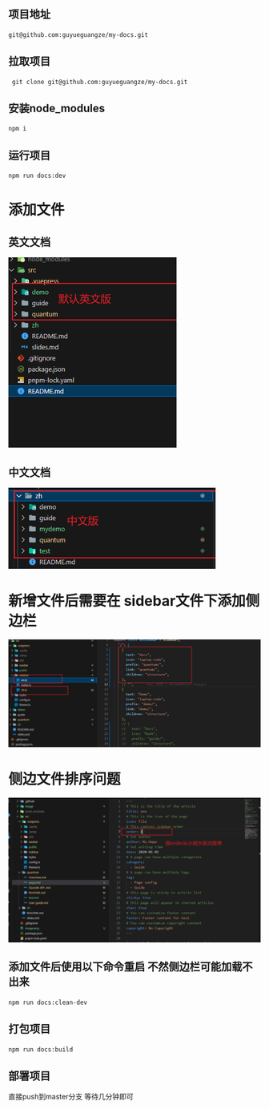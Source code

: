 ## 项目地址 
`git@github.com:guyueguangze/my-docs.git`



## 拉取项目
` git clone git@github.com:guyueguangze/my-docs.git`


## 安装node_modules
`npm i`


## 运行项目
`npm run docs:dev`

# 添加文件
## 英文文档
![Alt text](/image/en.png)
## 中文文档
![Alt text](/image/zh.png)

# 新增文件后需要在 sidebar文件下添加侧边栏
![Alt text](/image/side.png)

# 侧边文件排序问题

![Alt text](/image/image-1.png)


## 添加文件后使用以下命令重启 不然侧边栏可能加载不出来
`npm run docs:clean-dev`



## 打包项目
`npm run docs:build`



## 部署项目 
直接push到master分支 等待几分钟即可
